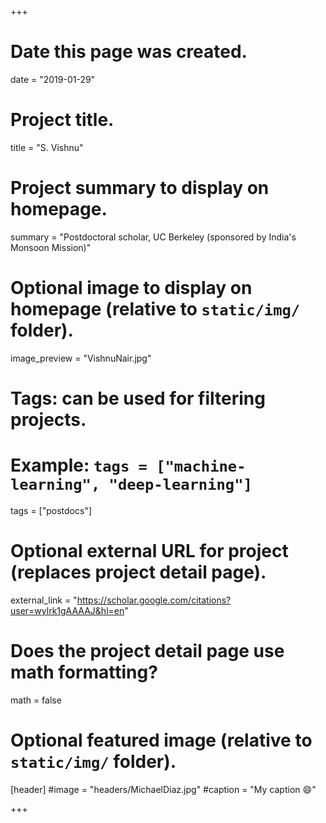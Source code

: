 +++
# Date this page was created.
date = "2019-01-29"

# Project title.
title = "S. Vishnu"

# Project summary to display on homepage.
summary = "Postdoctoral scholar, UC Berkeley (sponsored by India's Monsoon Mission)"

# Optional image to display on homepage (relative to `static/img/` folder).
image_preview = "VishnuNair.jpg"

# Tags: can be used for filtering projects.
# Example: `tags = ["machine-learning", "deep-learning"]`
tags = ["postdocs"]

# Optional external URL for project (replaces project detail page).
external_link = "https://scholar.google.com/citations?user=wylrk1gAAAAJ&hl=en"

# Does the project detail page use math formatting?
math = false

# Optional featured image (relative to `static/img/` folder).
[header]
#image = "headers/MichaelDiaz.jpg"
#caption = "My caption :smile:"

+++



